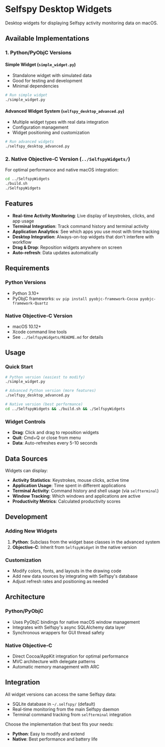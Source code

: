 # Selfspy Desktop Widgets

Desktop widgets for displaying Selfspy activity monitoring data on macOS.

## Available Implementations

### 1. Python/PyObjC Versions

#### Simple Widget (`simple_widget.py`)
- Standalone widget with simulated data
- Good for testing and development
- Minimal dependencies

```bash
# Run simple widget
./simple_widget.py
```

#### Advanced Widget System (`selfspy_desktop_advanced.py`)
- Multiple widget types with real data integration
- Configuration management
- Widget positioning and customization

```bash
# Run advanced widgets
./selfspy_desktop_advanced.py
```

### 2. Native Objective-C Version (`../SelfspyWidgets/`)

For optimal performance and native macOS integration:

```bash
cd ../SelfspyWidgets
./build.sh
./SelfspyWidgets
```

## Features

- **Real-time Activity Monitoring**: Live display of keystrokes, clicks, and app usage
- **Terminal Integration**: Track command history and terminal activity
- **Application Analytics**: See which apps you use most with time tracking
- **Desktop Integration**: Always-on-top widgets that don't interfere with workflow
- **Drag & Drop**: Reposition widgets anywhere on screen
- **Auto-refresh**: Data updates automatically

## Requirements

### Python Versions
- Python 3.10+
- PyObjC frameworks: `uv pip install pyobjc-framework-Cocoa pyobjc-framework-Quartz`

### Native Objective-C Version
- macOS 10.12+
- Xcode command line tools
- See `../SelfspyWidgets/README.md` for details

## Usage

### Quick Start
```bash
# Python version (easiest to modify)
./simple_widget.py

# Advanced Python version (more features)
./selfspy_desktop_advanced.py

# Native version (best performance)
cd ../SelfspyWidgets && ./build.sh && ./SelfspyWidgets
```

### Widget Controls
- **Drag**: Click and drag to reposition widgets
- **Quit**: Cmd+Q or close from menu
- **Data**: Auto-refreshes every 5-10 seconds

## Data Sources

Widgets can display:
- **Activity Statistics**: Keystrokes, mouse clicks, active time
- **Application Usage**: Time spent in different applications
- **Terminal Activity**: Command history and shell usage (via `selfterminal`)
- **Window Tracking**: Which windows and applications are active
- **Productivity Metrics**: Calculated productivity scores

## Development

### Adding New Widgets

1. **Python**: Subclass from the widget base classes in the advanced system
2. **Objective-C**: Inherit from `SelfspyWidget` in the native version

### Customization

- Modify colors, fonts, and layouts in the drawing code
- Add new data sources by integrating with Selfspy's database
- Adjust refresh rates and positioning as needed

## Architecture

### Python/PyObjC
- Uses PyObjC bindings for native macOS window management
- Integrates with Selfspy's async SQLAlchemy data layer
- Synchronous wrappers for GUI thread safety

### Native Objective-C
- Direct Cocoa/AppKit integration for optimal performance
- MVC architecture with delegate patterns
- Automatic memory management with ARC

## Integration

All widget versions can access the same Selfspy data:
- SQLite database in `~/.selfspy/` (default)
- Real-time monitoring from the main Selfspy daemon
- Terminal command tracking from `selfterminal` integration

Choose the implementation that best fits your needs:
- **Python**: Easy to modify and extend
- **Native**: Best performance and battery life